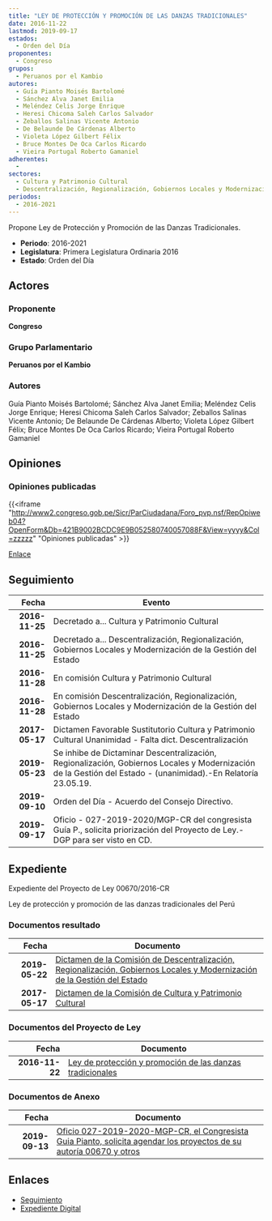 ```yaml
---
title: "LEY DE PROTECCIÓN Y PROMOCIÓN DE LAS DANZAS TRADICIONALES"
date: 2016-11-22
lastmod: 2019-09-17
estados: 
  - Orden del Día
proponentes: 
  - Congreso
grupos: 
  - Peruanos por el Kambio
autores: 
  - Guía Pianto Moisés Bartolomé
  - Sánchez Alva Janet Emilia
  - Meléndez Celis Jorge Enrique
  - Heresi Chicoma Saleh Carlos Salvador
  - Zeballos Salinas Vicente Antonio
  - De Belaunde De Cárdenas Alberto
  - Violeta López Gilbert Félix
  - Bruce Montes De Oca Carlos Ricardo
  - Vieira Portugal Roberto Gamaniel
adherentes: 
  - 
sectores: 
  - Cultura y Patrimonio Cultural
  - Descentralización, Regionalización, Gobiernos Locales y Modernización de la Gestión del Estado
periodos: 
  - 2016-2021
---
```


Propone Ley de Protección y Promoción de las Danzas Tradicionales.

- **Periodo**: 2016-2021
- **Legislatura**: Primera Legislatura Ordinaria 2016
- **Estado**: Orden del Día

## Actores

### Proponente

**Congreso**

### Grupo Parlamentario

**Peruanos por el Kambio**

### Autores

Guía Pianto Moisés Bartolomé; Sánchez Alva Janet Emilia; Meléndez Celis Jorge Enrique; Heresi Chicoma Saleh Carlos Salvador; Zeballos Salinas Vicente Antonio; De Belaunde De Cárdenas Alberto; Violeta López Gilbert Félix; Bruce Montes De Oca Carlos Ricardo; Vieira Portugal Roberto Gamaniel


## Opiniones

### Opiniones publicadas

{{<iframe "http://www2.congreso.gob.pe/Sicr/ParCiudadana/Foro_pvp.nsf/RepOpiweb04?OpenForm&Db=421B9002BCDC9E9B052580740057088F&View=yyyy&Col=zzzzz" "Opiniones publicadas" >}}

[Enlace](http://www2.congreso.gob.pe/Sicr/ParCiudadana/Foro_pvp.nsf/RepOpiweb04?OpenForm&Db=421B9002BCDC9E9B052580740057088F&View=yyyy&Col=zzzzz)

## Seguimiento

| Fecha | Evento |
|------:|--------|
| **2016-11-25** | Decretado a... Cultura y Patrimonio Cultural|
| **2016-11-25** | Decretado a... Descentralización, Regionalización, Gobiernos Locales y Modernización de la Gestión del Estado|
| **2016-11-28** | En comisión Cultura y Patrimonio Cultural|
| **2016-11-28** | En comisión Descentralización, Regionalización, Gobiernos Locales y Modernización de la Gestión del Estado|
| **2017-05-17** | Dictamen Favorable Sustitutorio Cultura y Patrimonio Cultural Unanimidad - Falta dict. Descentralización|
| **2019-05-23** | Se inhibe de Dictaminar Descentralización, Regionalización, Gobiernos Locales y Modernización de la Gestión del Estado - (unanimidad).-En Relatoría 23.05.19.|
| **2019-09-10** | Orden del Día - Acuerdo del Consejo Directivo.|
| **2019-09-17** | Oficio - 027-2019-2020/MGP-CR del congresista Guía P., solicita priorización del Proyecto de Ley.-DGP para ser visto en CD.|


## Expediente

Expediente del Proyecto de Ley 00670/2016-CR

Ley de protección y promoción de las danzas tradicionales del Perú


### Documentos resultado

| Fecha | Documento |
|------:|--------|
| **2019-05-22** | [Dictamen de la Comisión de Descentralización, Regionalización, Gobiernos Locales y Modernización de la Gestión del Estado](http://www.leyes.congreso.gob.pe/Documentos/2016_2021/Dictamenes/Proyectos_de_Ley/00670DC08MAY20190522.pdf) |
| **2017-05-17** | [Dictamen de la Comisión de Cultura y Patrimonio Cultural](http://www.leyes.congreso.gob.pe/Documentos/2016_2021/Dictamenes/Proyectos_de_Ley/00670DC05MAY20170517.pdf) |

### Documentos del Proyecto de Ley

| Fecha | Documento |
|------:|--------|
| **2016-11-22** | [Ley de protección y promoción de las danzas tradicionales](http://www.leyes.congreso.gob.pe/Documentos/2016_2021/Proyectos_de_Ley_y_de_Resoluciones_Legislativas/PL0067020161122..pdf) |

### Documentos de Anexo

| Fecha | Documento |
|------:|--------|
| **2019-09-13** | [Oficio 027-2019-2020-MGP-CR, el Congresista Guia Pianto, solicita agendar los proyectos de su autoría 00670 y otros](http://www.leyes.congreso.gob.pe/Documentos/2016_2021/Oficios/Congresistas/OFICIO-027-2019-2020-MGP-CR.pdf) |

## Enlaces 

- [Seguimiento](http://www2.congreso.gob.pehttp://www2.congreso.gob.pe/Sicr/TraDocEstProc/CLProLey2016.nsf/f7fff46988ca05b1052578e100829cc7/6877fa013db58957052580740061ca3d?OpenDocument)
- [Expediente Digital](http://www2.congreso.gob.pehttp://www2.congreso.gob.pe/Sicr/TraDocEstProc/CLProLey2016.nsf/f7fff46988ca05b1052578e100829cc7/6877fa013db58957052580740061ca3d?OpenDocument&Click=05257FB7005EB655.eb71d0cf91d8294e05256cdf006b5706/$Body/0.1C6C)
